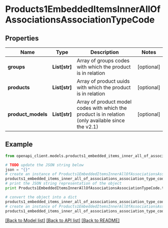 # Products1EmbeddedItemsInnerAllOfAssociationsAssociationTypeCode


## Properties
Name | Type | Description | Notes
------------ | ------------- | ------------- | -------------
**groups** | **List[str]** | Array of groups codes with which the product is in relation | [optional] 
**products** | **List[str]** | Array of product uuids with which the product is in relation | [optional] 
**product_models** | **List[str]** | Array of product model codes with which the product is in relation (only available since the v2.1) | [optional] 

## Example

```python
from openapi_client.models.products1_embedded_items_inner_all_of_associations_association_type_code import Products1EmbeddedItemsInnerAllOfAssociationsAssociationTypeCode

# TODO update the JSON string below
json = "{}"
# create an instance of Products1EmbeddedItemsInnerAllOfAssociationsAssociationTypeCode from a JSON string
products1_embedded_items_inner_all_of_associations_association_type_code_instance = Products1EmbeddedItemsInnerAllOfAssociationsAssociationTypeCode.from_json(json)
# print the JSON string representation of the object
print Products1EmbeddedItemsInnerAllOfAssociationsAssociationTypeCode.to_json()

# convert the object into a dict
products1_embedded_items_inner_all_of_associations_association_type_code_dict = products1_embedded_items_inner_all_of_associations_association_type_code_instance.to_dict()
# create an instance of Products1EmbeddedItemsInnerAllOfAssociationsAssociationTypeCode from a dict
products1_embedded_items_inner_all_of_associations_association_type_code_form_dict = products1_embedded_items_inner_all_of_associations_association_type_code.from_dict(products1_embedded_items_inner_all_of_associations_association_type_code_dict)
```
[[Back to Model list]](../README.md#documentation-for-models) [[Back to API list]](../README.md#documentation-for-api-endpoints) [[Back to README]](../README.md)


